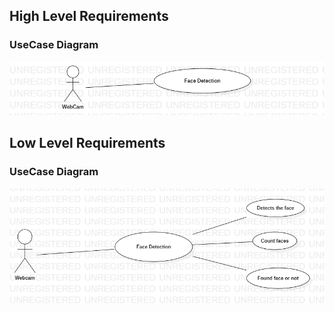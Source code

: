 ﻿## High Level Requirements
### UseCase Diagram

![C:\Users\ADMIN\Desktop\UseCaseDiagram1.png](UseCase_H.png)
## Low Level Requirements
### UseCase Diagram

![C:\Users\ADMIN\Desktop\UseCaseDiagram2.png](UseCase_L.png)

